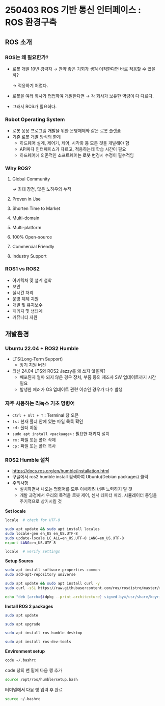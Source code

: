 # 250403 ROS 기반 통신 인터페이스 : ROS 환경구축

## ROS 소개

### ROS는 왜 필요한가?

- 로봇 개발 10년 경력자 → 만약 좋은 기회가 생겨 이직한다면 바로 적응할 수 있을까?
    
    → 적응하기 어렵다.
    
- 로봇을 여러 회사가 협업하여 개발한다면 → 각 회사가 보유한 역량이 다 다르다.
- 그래서 ROS가 필요하다.

### Robot Operating System

- 로봇 응용 프로그램 개발을 위한 운영체제와 같은 로봇 플랫폼
- 기존 로봇 개발 방식의 한계
    - 하드웨어 설계, 제어기, 제어, 시각화 등 모든 것을 개발해야 함
    - API마다 인터페이스가 다르고, 적용하는데 학습 시간이 필요
    - 하드웨어에 의존적인 소프트웨어는 로봇 변경시 수정이 필수적임

### Why ROS?

1. Global Community
    
    → 최대 장점, 많은 노하우의 누적
    
2. Proven in Use
3. Shorten Time to Market
4. Multi-domain
5. Multi-platform
6. 100% Open-source
7. Commercial Friendly
8. Industry Support

### ROS1 vs ROS2

- 아키텍처 및 설계 철학
- 보안
- 실시간 처리
- 운영 체제 지원
- 개발 및 유지보수
- 패키지 및 생태계
- 커뮤니티 지원

## 개발환경

### Ubuntu 22.04 + ROS2 Humble

- LTS(Long-Term Support)
    - 장기 지원 버전
- 최신 24.04 LTS와 ROS2 Jazzy를 왜 쓰지 않을까?
    - 배포된지 얼마 되지 않은 경우 장치, 부품 등의 제조사 SW 업데이트까지 시간 필요
    - 발생한 에러가 OS 업데이트 관련 이슈인 경우가 다수 발생

### 자주 사용하는 리눅스 기초 명령어

- `Ctrl + Alt + T` : Terminal 창 오픈
- `ls` : 현재 폴더 안에 있는 파일 목록 확인
- `cd` : 폴더 이동
- `sudo apt install <packaage>` : 필요한 패키지 설치
- `rm` : 파일 또는 폴더 삭제
- `cp` : 파일 또는 폴더 복사

### ROS2 Humble 설치

- https://docs.ros.org/en/humble/Installation.html
- 구글에서 ros2 humble install 검색하여 Ubuntu(Debian packages) 클릭
- 주의사항
    - 설치하면서 나오는 명령어를 모두 이해하려 너무 노력하지 말 것
    - 개발 과정에서 우리의 목적을 로봇 제어, 센서 데이터 처리, 시뮬레이터 등임을 주기적으로 상기시킬 것

**Set locale**

```bash
locale  # check for UTF-8

sudo apt update && sudo apt install locales
sudo locale-gen en_US en_US.UTF-8
sudo update-locale LC_ALL=en_US.UTF-8 LANG=en_US.UTF-8
export LANG=en_US.UTF-8

locale  # verify settings
```

**Setup Soures**

```bash
sudo apt install software-properties-common
sudo add-apt-repository universe
```

```bash
sudo apt update && sudo apt install curl -y
sudo curl -sSL https://raw.githubusercontent.com/ros/rosdistro/master/ros.key -o /usr/share/keyrings/ros-archive-keyring.gpg
```

```bash
echo "deb [arch=$(dpkg --print-architecture) signed-by=/usr/share/keyrings/ros-archive-keyring.gpg] http://packages.ros.org/ros2/ubuntu $(. /etc/os-release && echo $UBUNTU_CODENAME) main" | sudo tee /etc/apt/sources.list.d/ros2.list > /dev/null
```

**Install ROS 2 packages**

```bash
sudo apt update
```

```bash
sudo apt upgrade
```

```bash
sudo apt install ros-humble-desktop
```

```bash
sudo apt install ros-dev-tools
```

**Environment setup**

```bash
code ~/.bashrc
```

code 창의 맨 밑에 다음 행 추가

```bash
source /opt/ros/humble/setup.bash
```

터미널에서 다음 행 입력 후 완료

```bash
source ~/.bashrc
```